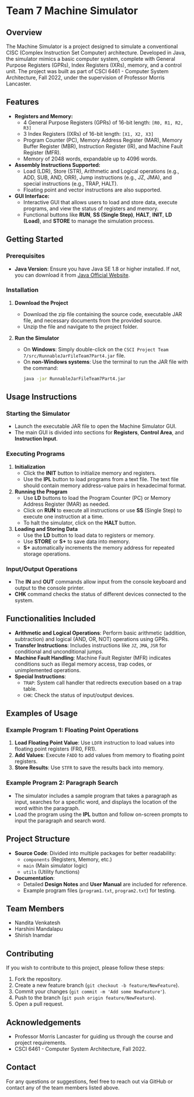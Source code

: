# Team 7 Machine Simulator

## Overview
The Machine Simulator is a project designed to simulate a conventional CISC (Complex Instruction Set Computer) architecture. Developed in Java, the simulator mimics a basic computer system, complete with General Purpose Registers (GPRs), Index Registers (IXRs), memory, and a control unit. The project was built as part of CSCI 6461 - Computer System Architecture, Fall 2022, under the supervision of Professor Morris Lancaster.

## Features
- **Registers and Memory:** 
  - 4 General Purpose Registers (GPRs) of 16-bit length: `[R0, R1, R2, R3]`
  - 3 Index Registers (IXRs) of 16-bit length: `[X1, X2, X3]`
  - Program Counter (PC), Memory Address Register (MAR), Memory Buffer Register (MBR), Instruction Register (IR), and Machine Fault Register (MFR).
  - Memory of 2048 words, expandable up to 4096 words.
- **Assembly Instructions Supported:**
  - Load (LDR), Store (STR), Arithmetic and Logical operations (e.g., ADD, SUB, AND, ORR), Jump instructions (e.g., JZ, JMA), and special instructions (e.g., TRAP, HALT).
  - Floating point and vector instructions are also supported.
- **GUI Interface:**
  - Interactive GUI that allows users to load and store data, execute programs, and view the status of registers and memory.
  - Functional buttons like **RUN**, **SS (Single Step)**, **HALT**, **INIT**, **LD (Load)**, and **STORE** to manage the simulation process.

## Getting Started
### Prerequisites
- **Java Version**: Ensure you have Java SE 1.8 or higher installed. If not, you can download it from [Java Official Website](https://www.java.com/en/).

### Installation
1. **Download the Project**
   - Download the zip file containing the source code, executable JAR file, and necessary documents from the provided source.
   - Unzip the file and navigate to the project folder.

2. **Run the Simulator**
   - On **Windows**: Simply double-click on the `CSCI Project Team 7/src/RunnableJarFileTeam7Part4.jar` file.
   - On **non-Windows systems**: Use the terminal to run the JAR file with the command:
     ```sh
     java -jar RunnableJarFileTeam7Part4.jar
     ```

## Usage Instructions
### Starting the Simulator
- Launch the executable JAR file to open the Machine Simulator GUI.
- The main GUI is divided into sections for **Registers**, **Control Area**, and **Instruction Input**.

### Executing Programs
1. **Initialization**
   - Click the **INIT** button to initialize memory and registers.
   - Use the **IPL** button to load programs from a text file. The text file should contain memory address-value pairs in hexadecimal format.
2. **Running the Program**
   - Use **LD** buttons to load the Program Counter (PC) or Memory Address Register (MAR) as needed.
   - Click on **RUN** to execute all instructions or use **SS** (Single Step) to execute one instruction at a time.
   - To halt the simulator, click on the **HALT** button.
3. **Loading and Storing Data**
   - Use the **LD** button to load data to registers or memory.
   - Use **STORE** or **S+** to save data into memory.
   - **S+** automatically increments the memory address for repeated storage operations.

### Input/Output Operations
- The **IN** and **OUT** commands allow input from the console keyboard and output to the console printer.
- **CHK** command checks the status of different devices connected to the system.

## Functionalities Included
- **Arithmetic and Logical Operations**: Perform basic arithmetic (addition, subtraction) and logical (AND, OR, NOT) operations using GPRs.
- **Transfer Instructions**: Includes instructions like `JZ`, `JMA`, `JSR` for conditional and unconditional jumps.
- **Machine Fault Handling**: Machine Fault Register (MFR) indicates conditions such as illegal memory access, trap codes, or unimplemented operations.
- **Special Instructions**:
  - `TRAP`: System call handler that redirects execution based on a trap table.
  - `CHK`: Check the status of input/output devices.

## Examples of Usage
### Example Program 1: Floating Point Operations
1. **Load Floating Point Value**: Use `LDFR` instruction to load values into floating point registers (FR0, FR1).
2. **Add Values**: Execute `FADD` to add values from memory to floating point registers.
3. **Store Results**: Use `STFR` to save the results back into memory.

### Example Program 2: Paragraph Search
- The simulator includes a sample program that takes a paragraph as input, searches for a specific word, and displays the location of the word within the paragraph.
- Load the program using the **IPL** button and follow on-screen prompts to input the paragraph and search word.

## Project Structure
- **Source Code**: Divided into multiple packages for better readability:
  - `components` (Registers, Memory, etc.)
  - `main` (Main simulator logic)
  - `utils` (Utility functions)
- **Documentation**:
  - Detailed **Design Notes** and **User Manual** are included for reference.
  - Example program files (`program1.txt`, `program2.txt`) for testing.

## Team Members
- Nandita Venkatesh
- Harshini Mandalapu
- Shirish Inamdar

## Contributing
If you wish to contribute to this project, please follow these steps:
1. Fork the repository.
2. Create a new feature branch (`git checkout -b feature/NewFeature`).
3. Commit your changes (`git commit -m 'Add some NewFeature'`).
4. Push to the branch (`git push origin feature/NewFeature`).
5. Open a pull request.

## Acknowledgements
- Professor Morris Lancaster for guiding us through the course and project requirements.
- CSCI 6461 - Computer System Architecture, Fall 2022.

## Contact
For any questions or suggestions, feel free to reach out via GitHub or contact any of the team members listed above.
